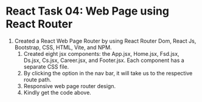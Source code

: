 # React Task 04: Web Page using React Router
1. Created a React Web Page Router by using React Router Dom, React Js, Bootstrap, CSS, HTML, Vite, and NPM.
   1. Created eight jsx components: the App.jsx, Home.jsx, Fsd.jsx, Ds.jsx, Cs.jsx, Career.jsx, and Footer.jsx. Each component has a separate CSS file.
   2. By clicking the option in the nav bar, it will take us to the respective route path.
   3. Responsive web page router design.
   4. Kindly get the code above.
